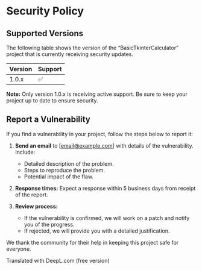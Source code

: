# Security Policy

## Supported Versions

The following table shows the version of the “BasicTkinterCalculator” project that is currently receiving security updates.

| Version | Support |
| -------- | --------------------- |
| 1.0.x | :white_check_mark: |

**Note:** Only version 1.0.x is receiving active support. Be sure to keep your project up to date to ensure security.

## Report a Vulnerability

If you find a vulnerability in your project, follow the steps below to report it:

1. **Send an email** to [email@example.com] with details of the vulnerability. Include:
   - Detailed description of the problem.
   - Steps to reproduce the problem.
   - Potential impact of the flaw.

2. **Response times:** Expect a response within 5 business days from receipt of the report.

3. **Review process:**
   - If the vulnerability is confirmed, we will work on a patch and notify you of the progress.
   - If rejected, we will provide you with a detailed justification.

We thank the community for their help in keeping this project safe for everyone.

Translated with DeepL.com (free version)
